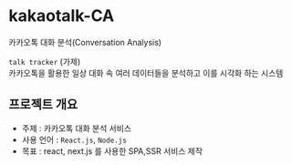 # kakaotalk-CA
카카오톡 대화 분석(Conversation Analysis)

`talk tracker` (가제)  
카카오톡을 활용한 일상 대화 속 여러 데이터들을 분석하고 이를 시각화 하는 시스템  

## 프로젝트 개요

- 주제 : 카카오톡 대화 분석 서비스
- 사용 언어 : `React.js`, `Node.js`
- 목표 : react, next.js 를 사용한 SPA,SSR 서비스 제작
